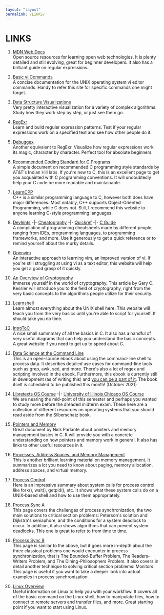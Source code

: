 ```yaml
---
layout: "layout"
permalink: /LINKS/
---
```


# LINKS

1. [MDN Web Docs](https://developer.mozilla.org/en-US/)<br>
Open source resources for learning open web technologies.
It is plenty detailed and still evolving, great for beginner developers.
It also has a brilliant guide on regular expressions.

2. [Basic vi Commands](https://www.cs.colostate.edu/helpdocs/vi.html)<br>
A concise documentation for the UNIX operating system vi editor commands.
Handy to refer this site for specific commands one might forget.

3. [Data Structure Visualizations](https://www.cs.usfca.edu/~galles/visualization/Algorithms.html)<br>
Very pretty interactive visualization for a variety of complex algorithms.
Study how they work step by step, or just see them go.

4. [RegExr](https://godbolt.org/)<br>
Learn and build regular expression patterns.
Test if your regular expressions work on a specified text and see how other people do it.

5. [Debuggex](https://www.debuggex.com/)<br>
Another equivalent to RegExr.
Visualize how regular expressions work its magic, character by character.
Perfect tool for absolute beginners.

6. [Recommended Coding Standard for C Programs](https://www.doc.ic.ac.uk/lab/cplus/cstyle.html)<br>
A simple document on recommended C programming style standards by AT&T's Indian Hill labs.
If you're new to C, this is an excellent page to get you acquainted with C programming conventions.
It will undoubtedly help your C code be more readable and maintainable.

7. [LearnCPP](https://www.learncpp.com/)<br>
C++ is a similar programming language to C, however both does have major differences. Most notably, C++ supports Object-Oriented Programming, while C does not. Still, I recommend this website to anyone learning C-style programming languages.

8. [Devhints](https://devhints.io/) -|- [Cheatography](https://cheatography.com/programming/) -|- [Quickref](https://quickref.me/) -|- [C Guide](https://courses.cs.washington.edu/courses/cse351/14sp/sections/1/Cheatsheet-c.pdf)<br>
A compilation of programming cheatsheets made by different people, ranging from IDEs, programming languages, to programming frameworks, and more. Use it generously to get a quick reference or to remind yourself about the murky details.

9. [Openvim](https://www.openvim.com/tutorial.html)<br>
An interactive approach to learning vim, an improved version of vi. If you're still struggling at using vi as a text editor, this website will help you get a good grasp of it quickly.

10. [An Overview of Cryptography](https://www.garykessler.net/library/crypto.html)<br>
Immerse yourself in the world of cryptography. This article by Gary C. Kessler will introduce you to the field of cryptography, right from the very basic concepts to the algorithms people utilize for their security.

11. [Learnshell](https://www.learnshell.org/)<br>
Learn almost everything about the UNIX shell here. This website will teach you from the very basics until you're able to script for yourself. It should take you no time.

12. [IntroToC](https://eleceng.dit.ie/frank/IntroToC/)<br>
A nice small summmary of all the basics in C. It also has a handful of very useful diagrams that can help you understand the basic concepts. A great website if you need to get up to speed about C.

13. [Data Science at the Command Line](https://www.datascienceatthecommandline.com/2e/)<br>
This is an open-source ebook about using the command-line shell to process data. It describes detailed use cases for command-line tools such as grep, awk, sed, and more. There's also a lot of regex and scripting involved in the ebook. Furthermore, this ebook is currently still in development (as of writing this) and [you can be a part of it](https://github.com/jeroenjanssens/data-science-at-the-command-line). The book itself is scheduled to be published this month! (October 2021)

14. [Libretexts OS Course](https://eng.libretexts.org/Courses/Delta_College/Operating_System%3A_The_Basics) -|- [University of Illinois Chicago OS Course](https://www.cs.uic.edu/~jbell/CourseNotes/OperatingSystems/)<br>
We are nearing the mid-point of this semester and perhaps you wanted to study more before the dreaded midterm exam. These here are a collection of different resources on operating systems that you should read aside from the Silberschatz book.

15. [Pointers and Memory](http://cslibrary.stanford.edu/102/PointersAndMemory.pdf)<br>
Great document by Nick Parlante about pointers and memory management basics in C. It will provide you with a concrete understanding on how pointers and memory work in general. It also has links to other useful resources in it.

16. [Processes, Address Spaces, and Memory Management](https://people.cs.pitt.edu/~aus/cs449/ts-lecture12.pdf)<br>
This is another brilliant learning material on memory management. It summarizes a lot you need to know about paging, memory allocation, address spaces, and virtual memory.

17. [Process Control](https://www.cs.uregina.ca/Links/class-info/330/Fork/fork.html#fork)<br>
Here is an impressive summary about system calls for process control like fork(), wait(), getpid(), etc. It shows what these system calls do on a UNIX-based shell and how to use them appropriately.

18. [Process Sync A](http://www2.cs.uregina.ca/~hamilton/courses/330/notes/synchro/synchro.html)<br>
This page covers the challenges of process synchronization, the two main solutions to critical section problems: Peterson's solution and Dijkstra's semaphore, and the conditions for a system deadlock to occur. In addition, it also shows algorithms that can prevent system deadlocks. This one is great to refer to from time to time.

19. [Process Sync B](https://www.cs.uic.edu/~jbell/CourseNotes/OperatingSystems/5_Synchronization.html)<br>
This page is similar to the above, but it goes more in-depth about the three classical problems one would encounter in process synchronization, that is The Bounded-Buffer Problem, The Readers-Writers Problem, and The Dining-Philosophers Problem. It also covers in detail another technique to solving critical section problems: Monitors. This page is useful if you want to take a deeper look into actual examples in process synchronization.

20. [Linux Overview](https://cvw.cac.cornell.edu/Linux/)<br>
Useful information on Linux to help you with your workflow. It covers all of the basic command on the Linux shell, how to manipulate files, how to connect to remote servers and transfer files, and more. Great starting point if you want to start using Linux.